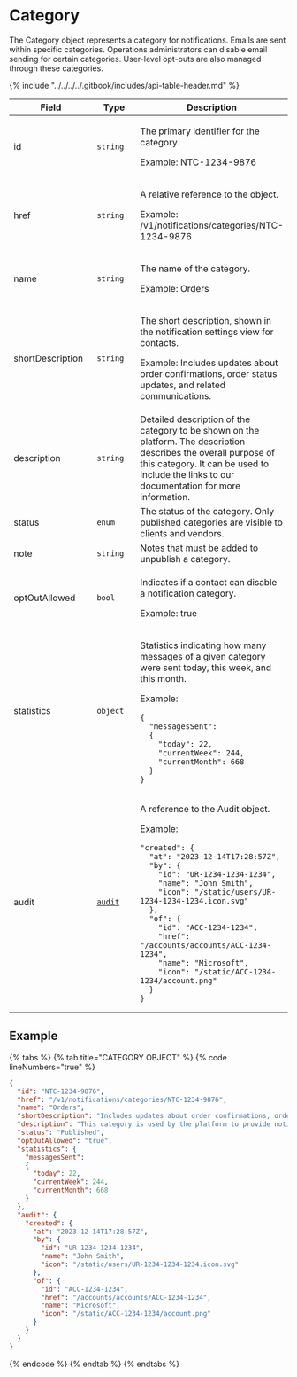 # Category

The Category object represents a category for notifications. Emails are sent within specific categories. Operations administrators can disable email sending for certain categories. User-level opt-outs are also managed through these categories.&#x20;

{% include "../../../../.gitbook/includes/api-table-header.md" %}

<table><thead><tr><th width="183">Field</th><th width="135">Type</th><th>Description</th></tr></thead><tbody><tr><td>id</td><td><code>string</code></td><td><p>The primary identifier for the category. </p><p>Example: NTC-1234-9876</p></td></tr><tr><td>href</td><td><code>string</code></td><td><p>A relative reference to the object. </p><p>Example: /v1/notifications/categories/NTC-1234-9876</p></td></tr><tr><td>name</td><td><code>string</code></td><td><p>The name of the category. </p><p>Example: Orders</p></td></tr><tr><td>shortDescription</td><td><code>string</code></td><td><p>The short description, shown in the notification settings view for contacts. </p><p>Example: Includes updates about order confirmations, order status updates, and related communications.</p></td></tr><tr><td>description</td><td><code>string</code></td><td>Detailed description of the category to be shown on the platform. The description describes the overall purpose of this category. It can be used to include the links to our documentation for more information. </td></tr><tr><td>status</td><td><code>enum</code></td><td>The status of the category. Only published categories are visible to clients and vendors.</td></tr><tr><td>note</td><td><code>string</code></td><td>Notes that must be added to unpublish a category.</td></tr><tr><td>optOutAllowed</td><td><code>bool</code></td><td><p>Indicates if a contact can disable a notification category. </p><p>Example: true</p></td></tr><tr><td>statistics</td><td><code>object</code></td><td><p>Statistics indicating how many messages of a given category were sent today, this week, and this month. </p><p>Example:</p><pre class="language-json" data-overflow="wrap" data-line-numbers><code class="lang-json">{
  "messagesSent": 
  {
    "today": 22,
    "currentWeek": 244,
    "currentMonth": 668
  }
}
</code></pre></td></tr><tr><td>audit</td><td><a href="../../common-api-objects/audit.md"><code>audit</code></a></td><td><p>A reference to the Audit object. </p><p>Example:</p><pre class="language-json" data-overflow="wrap" data-line-numbers><code class="lang-json">"created": { 
  "at": "2023-12-14T17:28:57Z", 
  "by": {
    "id": "UR-1234-1234-1234",
    "name": "John Smith",
    "icon": "/static/users/UR-1234-1234-1234.icon.svg"
  },
  "of": {
    "id": "ACC-1234-1234",
    "href": "/accounts/accounts/ACC-1234-1234",
    "name": "Microsoft",
    "icon": "/static/ACC-1234-1234/account.png"
  }
}
</code></pre></td></tr></tbody></table>

## Example

{% tabs %}
{% tab title="CATEGORY OBJECT" %}
{% code lineNumbers="true" %}
```json
{
  "id": "NTC-1234-9876",
  "href": "/v1/notifications/categories/NTC-1234-9876",
  "name": "Orders",
  "shortDescription": "Includes updates about order confirmations, order status updates, and related communications.",
  "description": "This category is used by the platform to provide notifications regarding\nOrders updates when a new Order is created, an existing\nOrder is updated or validation failed.",
  "status": "Published",
  "optOutAllowed": "true",
  "statistics": {
    "messagesSent": 
    {
      "today": 22,
      "currentWeek": 244,
      "currentMonth": 668
    }
  },
  "audit": {
    "created": { 
      "at": "2023-12-14T17:28:57Z", 
      "by": {
        "id": "UR-1234-1234-1234",
        "name": "John Smith",
        "icon": "/static/users/UR-1234-1234-1234.icon.svg"
      },
      "of": {
        "id": "ACC-1234-1234",
        "href": "/accounts/accounts/ACC-1234-1234",
        "name": "Microsoft",
        "icon": "/static/ACC-1234-1234/account.png"
      }
    }
  }
}
```
{% endcode %}
{% endtab %}
{% endtabs %}
